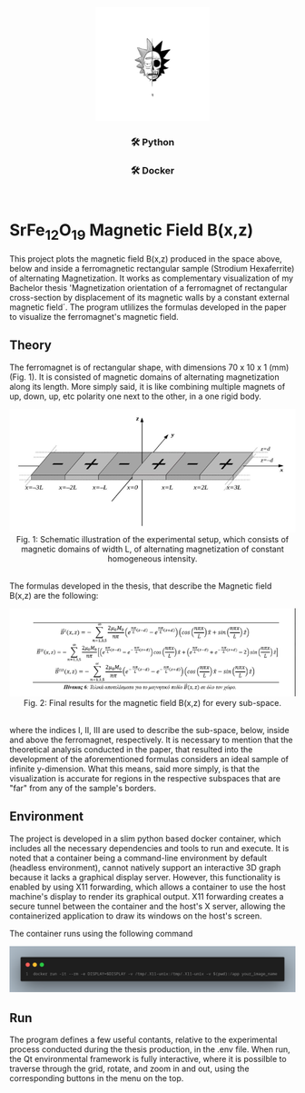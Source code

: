 <div align="center">
  <img src="logo.jpg" alt="logo" width="200"/>
</div>

<div align="center">

### 🛠 Python
### 🛠 Docker

</div>
<br>

# SrFe<sub>12</sub>O<sub>19</sub> Magnetic Field B(x,z)

This project plots the magnetic field B(x,z) produced in the space above, below and inside a ferromagnetic rectangular sample (Strodium Hexaferrite) of alternating Magnetization. It works as complementary visualization of my Bachelor thesis 'Μagnetization orientation of a ferromagnet of rectangular cross-section by displacement of its magnetic walls by a constant external magnetic field´. The program utlilizes the formulas developed in the paper to visualize the ferromagnet's magnetic field.

## Theory

The ferromagnet is of rectangular shape, with dimensions 70 x 10 x 1 (mm) (Fig. 1). It is consisted of magnetic domains of alternating magnetization along its length. More simply said, it is like combining multiple magnets of up, down, up, etc polarity one next to the other, in a one rigid body.

<div align="center">
  <img src="Fig1.png" alt="Fig.1" width="600"/><br>
  Fig. 1: Schematic illustration of the experimental setup, which consists of magnetic domains of width L, of alternating magnetization of constant homogeneous intensity.
</div>
<br>

The formulas developed in the thesis, that describe the Magnetic field B(x,z) are the following:

<div align="center">
  <img src="Fig2.png" alt="Fig.2" width="600"/><br>
  Fig. 2: Final results for the magnetic field B(x,z) for every sub-space.
</div>
<br>

where the indices I, II, III are used to describe the sub-space, below, inside and above the ferromagnet, respectively. It is necessary to mention that the theoretical analysis conducted in the paper, that resulted into the development of the aforementioned formulas considers an ideal sample of infinite y-dimension. What this means, said more simply, is that the visualization is accurate for regions in the respective subspaces that are "far" from any of the sample's borders.

## Environment

The project is developed in a slim python based docker container, which includes all the necessary dependencies and tools to run and execute. It is noted that a container being a command-line environment by default (headless environment), cannot natively support an interactive 3D graph because it lacks a graphical display server. However, this functionality is enabled by using X11 forwarding, which allows a container to use the host machine's display to render its graphical output. X11 forwarding creates a secure tunnel between the container and the host's X server, allowing the containerized application to draw its windows on the host's screen.

The container runs using the following command

![alt text](image.png)

## Run

The program defines a few useful contants, relative to the experimental process conducted during the thesis production, in the .env file. When run, the Qt environmental framework is fully interactive, where it is possilble to traverse through the grid, rotate, and zoom in and out, using the corresponding buttons in the menu on the top.
